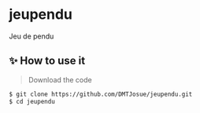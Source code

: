 # jeupendu
Jeu de pendu

## ✨ How to use it

> Download the code 

```bash
$ git clone https://github.com/DMTJosue/jeupendu.git
$ cd jeupendu
```

<br />
